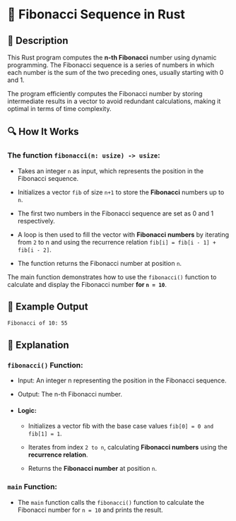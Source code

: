 # 📌 Fibonacci Sequence in Rust

## 🚀 Description
This Rust program computes the **n-th Fibonacci** number using dynamic programming. The Fibonacci sequence is a series of numbers in which each number is the sum of the two preceding ones, usually starting with 0 and 1.

The program efficiently computes the Fibonacci number by storing intermediate results in a vector to avoid redundant calculations, making it optimal in terms of time complexity.

## 🔍 How It Works
### The function `fibonacci(n: usize) -> usize`:

- Takes an integer `n` as input, which represents the position in the Fibonacci sequence.

- Initializes a vector `fib` of size `n+1` to store the **Fibonacci** numbers up to `n`.

- The first two numbers in the Fibonacci sequence are set as 0 and 1 respectively.

- A loop is then used to fill the vector with **Fibonacci numbers** by iterating from `2` to n and using the recurrence relation `fib[i] = fib[i - 1] + fib[i - 2]`.

- The function returns the Fibonacci number at position `n`.

The main function demonstrates how to use the `fibonacci()` function to calculate and display the Fibonacci number **for `n = 10`**.

## 🎯 Example Output
```sh
Fibonacci of 10: 55
```

## 📂 Explanation

### `fibonacci()` Function:
- Input: An integer n representing the position in the Fibonacci sequence.

- Output: The n-th Fibonacci number.

- #### Logic:

   - Initializes a vector fib with the base case values `fib[0] = 0 and fib[1] = 1`.

   - Iterates from index `2 to n`, calculating **Fibonacci numbers** using the **recurrence relation**.

   - Returns the **Fibonacci number** at position `n`.

### `main` Function:
- The `main` function calls the `fibonacci()` function to calculate the Fibonacci number for `n = 10` and prints the result.

